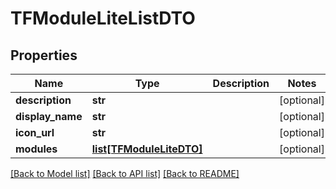 # TFModuleLiteListDTO

## Properties
Name | Type | Description | Notes
------------ | ------------- | ------------- | -------------
**description** | **str** |  | [optional] 
**display_name** | **str** |  | [optional] 
**icon_url** | **str** |  | [optional] 
**modules** | [**list[TFModuleLiteDTO]**](TFModuleLiteDTO.md) |  | [optional] 

[[Back to Model list]](../README.md#documentation-for-models) [[Back to API list]](../README.md#documentation-for-api-endpoints) [[Back to README]](../README.md)



